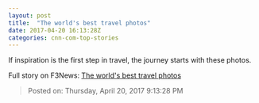```yaml
---
layout: post
title:  "The world's best travel photos"
date: 2017-04-20 16:13:28Z
categories: cnn-com-top-stories
---
```


If inspiration is the first step in travel, the journey starts with these photos.


Full story on F3News: [The world's best travel photos](http://www.f3nws.com/n/BjavmD)

> Posted on: Thursday, April 20, 2017 9:13:28 PM

